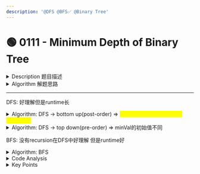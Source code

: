```yaml
---
description: '@DFS @BFS✅ @Binary Tree'
---
```


# 🟢 0111 - Minimum Depth of Binary Tree

<details>

<summary>Description 题目描述 </summary>

Given a binary tree, find its minimum depth.

The minimum depth is the number of <mark style="color:red;">**nodes**</mark> along the shortest path from the root node down to the nearest leaf node.

```
    3
   / \
  9  20
    /  \
   15   7
```

```
Input: root = [3,9,20,null,null,15,7]
output: 2 (3->9)
```

```
    2
     \
      3
       \
        4
         \
          5
           \
            6
```

```
Input: root = [2,null,3,null,4,null,5,null,6]
Output: 5
```

</details>

<details>

<summary>Algorithm 解题思路 </summary>

### 题目大意

给定一个二叉树，找出其最小深度。最小深度是从根节点到最近叶子节点的最短路径上的节点数量。说明: 叶子节点是指没有子节点的节点。

### 解题思路

* <mark style="color:red;">**用BFS最佳**</mark>： For the minimum depth problem, my first thought is to use a Breadth-First Search (BFS) approach. This is because BFS traverses the tree level by level from the root to the deeper levels. As soon as we find the first leaf node (a node with no children), we can return its depth as the minimum depth. This is contrasted with a Depth-First Search (DFS), where we might have to traverse the whole tree before we can ensure the minimum depth.
* 用DFS也可以：bottom up时候整体和maxDepth相同，只不过要有个extra step

<pre><code>        <a data-footnote-ref href="#user-content-fn-1">if (leftMinDepth == 0 || rightMinDepth == 0) {</a>
            return<a data-footnote-ref href="#user-content-fn-2"> </a>leftMinDepth + rightMinDepth + 1;
        }
</code></pre>



</details>

***

DFS: 好理解但是runtime长

<details>

<summary>Algorithm: DFS -> bottom up(post-order)  => <mark style="color:yellow;">extra step compared with maxDepth</mark></summary>

<pre class="language-java"><code class="lang-java">class Solution {
    public int minDepth(TreeNode root) {
        if (root == null) {
            <a data-footnote-ref href="#user-content-fn-3">return 0</a>;
        }
        int leftMinDepth = minDepth(root.left);
        int rightMinDepth = minDepth(root.right);
        // 如果left/right只有一个child
        <a data-footnote-ref href="#user-content-fn-4">if (leftMinDepth == 0 || rightMinDepth == 0) {</a>
            return<a data-footnote-ref href="#user-content-fn-5"> </a>leftMinDepth + rightMinDepth + 1;
        }
        return Math.min(leftMinDepth, rightMinDepth) + 1;
    }
}
</code></pre>

注意：

* minDepth在这里要<mark style="color:yellow;">**考虑left/right只有一个child的情况**</mark>: <mark style="color:red;">**example 2**</mark>
  * example 2中每个node都只有一个child node, 如果直接取min(leftMinDepth, rightMinDepth)， 那么result = 1 => 左边的subtree, 然而 if a node only has one child (either a left or right subtree), we cannot consider it as a leaf node and <mark style="color:yellow;">**should continue to traverse to its child node.**</mark>
  * However, when we calculate the maximum depth, our goal is to find the path from the root node to the furthest leaf node. So even if a node only has one child, we would take it into consideration because it can also form a path from the root node to a leaf node.

<!---->

* termination conditon: if root == null时return的是0而不是直接return

</details>

<details>

<summary>Algorithm: DFS -> top down(pre-order) => minVal的初始值不同</summary>

注意：

* 这里minVal的取值为<mark style="color:yellow;">**Integer.MAX\_VALUE**</mark>：
  * 这种做法其实是在初始化时把 `minVal` 设定为了一个极大的值，以便在后续的计算中，只要有任何一个叶子节点的深度小于这个值，我们就可以用这个叶子节点的深度来更新 `minVal`。
  * 如果我们将 `minVal` 初始化为 0 或者一个比较小的数，那么在遍历过程中可能会出现不能正确更新 `minVal` 的情况，因为所有的叶子节点深度都会大于或等于 1（至少，根节点自身就有一层深度），我们无法找到一个小于0或者这个较小数的叶子节点的深度来更新 `minVal`。
* 在main function minDepth的<mark style="color:yellow;">**第一步如果root为null要更新minVal 为0**</mark>

<pre class="language-java"><code class="lang-java">class Solution {

<strong>    int minVal = Integer.<a data-footnote-ref href="#user-content-fn-6">MAX_VALUE</a>; // 和max不同，取最大值
</strong><strong>    
</strong>    public int minDepth(TreeNode root) {
        <a data-footnote-ref href="#user-content-fn-7">if (root == null) return 0;</a> // 错点：注意这里如果是empty的时候要修改minVal
        calculateDepth(root, 1);
        return minVal;
    }
    
    private void calculateDepth(TreeNode root, int depth) {
        if (root == null) {
            return;
        }
        if (root.left == null &#x26;&#x26; root.right == null) {
            minVal = Math.min(minVal, depth);
        }
        calculateDepth(root.left, depth + 1);
        calcualteDepth(root.right, depth + 1);
    }
}
</code></pre>

</details>

BFS: 没有recursion在DFS中好理解 但是runtime好

<details>

<summary>Algorithm: BFS</summary>

```java
class Solution {
    public int minDepth(TreeNode root) {
        return bfs(root); 
    }
    
    // This is a helper method responsible for the entire breadth-first search process
    // and returns the minimum depth directly
    private int bfs(TreeNode root) {
        if (root == null) {
            return 0;
        }
        
        int depth = 1; // need to inititate the depth to 1
        Queue<TreeNode> queue = new LinkedList<>();
        queue.add(root); // add the root before looping
        
        while (!queue.isEmpty()) {
            int size = queue.size();
            for (int i = 0; i < size; i++) {
                TreeNode currNode = queue.poll();
                
                if(currNode.left == null && currNode.right == null) {
                    return depth;
                } 
                if (currNode.left != null) {
                    queue.add(currNode.left);
                }
                if (currNode.right!=null) {
                    queue.add(currNode.right);
                }
            }
            depth++;  // after each level, update the depth by adding 1
        }
        return -1;
    }
}

```

<mark style="color:yellow;">**Q:**</mark> <mark style="color:yellow;">**解释该算法如何使用 BFS 计算 minDepth**</mark>

* 这个算法是使用广度优先搜索（BFS）策略来遍历二叉树。BFS 是一种层序遍历策略，从根节点开始，然后逐层向下遍历，直到找到叶子节点。这个算法使用一个队列来存储待处理节点，队列的特性是先进先出（FIFO），因此能够保证层序遍历。
* 算法开始时，先将根节点放入队列，然后开始一个循环，直到队列为空。在每个循环里，先获取当前队列的大小，这个大小就是当前层级的节点数量。然后，对每一个在这一层的节点，从队列中移除它，检查它是否是叶子节点（即左右子节点都为空）。<mark style="color:green;">**一旦遇到叶子节点，就立即返回当前的深度。**</mark>
* <mark style="color:green;">**如果节点不是叶子节点，就将它的左右子节点添加到队列中**</mark>。<mark style="color:green;">**等这一层的所有节点都被处理完后，深度加一，然后继续处理下一层的节点**</mark>。因此，由于 BFS 的特性，我们总是先处理浅层的节点，然后再处理深层的节点。所以，当我们遇到第一个叶子节点时，就找到了最小深度。

<mark style="color:yellow;">**Q: 为什么计算 minDepth 的时候考虑用 BFS 而 maxDepth 时只考虑DFS呢？**</mark>

* 当我们寻找一棵树的minDepth时，我们的目标是找到从root到<mark style="color:red;">**最近的left node**</mark>的最短路径。因为 BFS 是层序遍历level traversal，<mark style="color:yellow;">**我们可以保证在一个level一旦出现一个leaf node，它的深度一定是最小的**</mark>**。因此，使用 BFS 是一个很有效的策略。**
* 然而，当我们计算maxDepth时，我们需要找到从root到<mark style="color:green;">**最远的叶子节点**</mark>的最长路径。在这种情况下，<mark style="color:green;">**BFS 就不太适用了，因为我们需要遍历整棵树，而 DFS 则可以直接深入到最深的节点，因此，DFS 通常是更好的选择。**</mark>

<mark style="color:yellow;">**depth++:**</mark> Inside the main while-loop of the BFS algorithm, we process all nodes at the current level (all nodes currently in the queue). Once we've finished processing all nodes at the current level, we move to the next level of the tree. This is when we increment `depth` by one with `depth++`, to indicate that we're moving down one level in the tree.



</details>

<details>

<summary>Code Analysis</summary>

BFS:

* Time complexity: O(n), where n is the total number of nodes in the tree. This is because in the worst-case scenario, we will need to visit all nodes in the tree once.

<!---->

* Space complexity: O(n), where n is the total number of nodes in the tree. In the worst-case scenario, the queue might need to store all nodes of a level. And for a full binary tree, the lowest level has roughly n/2 nodes.

DFS:

* Time Complexity: **O(N)** The time complexity of DFS is O(N), where N is the total number of nodes in the binary tree. This is because DFS traverses each node exactly once, so the total time complexity is proportional to the number of nodes in the tree.
* Space Complexity: O(H), The space complexity of DFS is O(H), where H is the height of the binary tree. This is because the maximum amount of space is utilized by the recursion stack (or the system stack) which is at max, the height of the tree. In the worst case of a skewed binary tree, the tree height is N, so the space complexity is O(N). But in the best case of a balanced binary tree, the tree height is logN, so the space complexity is O(logN).

</details>

<details>

<summary>Key Points</summary>



</details>

[^1]: 区别maxDepth

[^2]: 

[^3]: notnull&#x20;

[^4]: 区别maxDepth

[^5]: 

[^6]: 区别maxDepth

[^7]: 区别maxDepth
